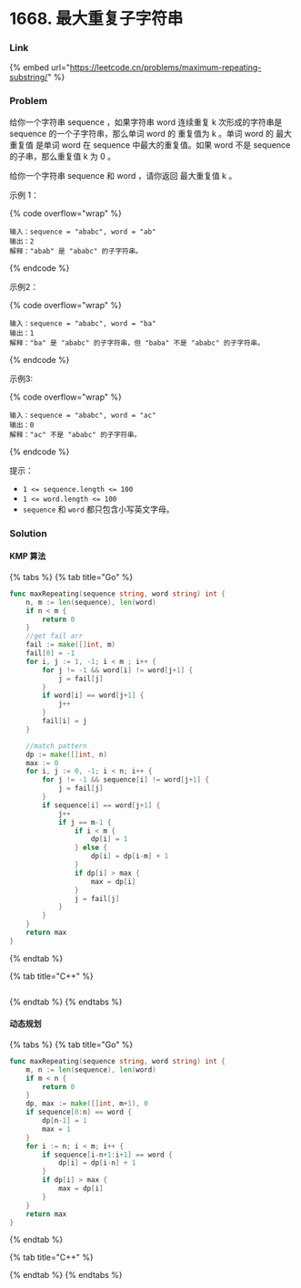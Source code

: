 # 1668. 最大重复子字符串

### Link

{% embed url="https://leetcode.cn/problems/maximum-repeating-substring/" %}

### Problem

给你一个字符串 sequence ，如果字符串 word 连续重复 k 次形成的字符串是 sequence 的一个子字符串，那么单词 word 的 重复值为 k 。单词 word 的 最大重复值 是单词 word 在 sequence 中最大的重复值。如果 word 不是 sequence 的子串，那么重复值 k 为 0 。

给你一个字符串 sequence 和 word ，请你返回 最大重复值 k 。

示例 1：

{% code overflow="wrap" %}
```
输入：sequence = "ababc", word = "ab"
输出：2
解释："abab" 是 "ababc" 的子字符串。
```
{% endcode %}

示例2：

{% code overflow="wrap" %}
```
输入：sequence = "ababc", word = "ba"
输出：1
解释："ba" 是 "ababc" 的子字符串，但 "baba" 不是 "ababc" 的子字符串。
```
{% endcode %}

示例3:

{% code overflow="wrap" %}
```
输入：sequence = "ababc", word = "ac"
输出：0
解释："ac" 不是 "ababc" 的子字符串。
```
{% endcode %}

提示：

* `1 <= sequence.length <= 100`
* `1 <= word.length <= 100`
* `sequence` 和 `word` 都只包含小写英文字母。

### Solution

#### KMP 算法

{% tabs %}
{% tab title="Go" %}
```go
func maxRepeating(sequence string, word string) int {
    n, m := len(sequence), len(word)
    if n < m {
        return 0
    }
    //get fail arr
    fail := make([]int, m)
    fail[0] = -1
    for i, j := 1, -1; i < m ; i++ {
        for j != -1 && word[i] != word[j+1] {
            j = fail[j]
        }
        if word[i] == word[j+1] {
            j++
        }
        fail[i] = j
    }

    //match pattern
    dp := make([]int, n)
    max := 0
    for i, j := 0, -1; i < n; i++ {
        for j != -1 && sequence[i] != word[j+1] {
            j = fail[j]
        }
        if sequence[i] == word[j+1] {
            j++
            if j == m-1 {
                if i < m {
                    dp[i] = 1
                } else {
                    dp[i] = dp[i-m] + 1
                }
                if dp[i] > max {
                    max = dp[i]
                }
                j = fail[j]
            }
        }
    }
    return max
}
```
{% endtab %}

{% tab title="C++" %}
<pre class="language-cpp"><code class="lang-cpp"><strong></strong></code></pre>
{% endtab %}
{% endtabs %}

#### 动态规划

{% tabs %}
{% tab title="Go" %}
```go
func maxRepeating(sequence string, word string) int {
    m, n := len(sequence), len(word)
    if m < n {
        return 0
    }
    dp, max := make([]int, m+1), 0
    if sequence[0:n] == word {
        dp[n-1] = 1
        max = 1
    }
    for i := n; i < m; i++ {
        if sequence[i-n+1:i+1] == word {
            dp[i] = dp[i-n] + 1
        }
        if dp[i] > max {
            max = dp[i]
        }
    }
    return max
}
```
{% endtab %}

{% tab title="C++" %}

{% endtab %}
{% endtabs %}
